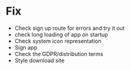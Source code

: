 # Fix

- Check sign up route for errors and try it out
- check long loading of app on startup
- Check system icon representation
- Sign app
- Check the GDPR/distribution terms
- Style download site
